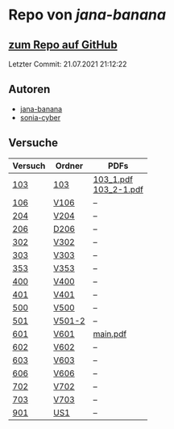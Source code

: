 # Repo von *jana-banana*

## [zum Repo auf GitHub](https://github.com/jana-banana/AP-2020)

Letzter Commit: 21.07.2021 21:12:22

## Autoren
- [jana-banana](https://github.com/jana-banana)
- [sonia-cyber](https://github.com/sonia-cyber)

## Versuche

|       Versuch       |                                     Ordner                                      |                                                                                                                                          PDFs                                                                                                                                           |
|---------------------|---------------------------------------------------------------------------------|-----------------------------------------------------------------------------------------------------------------------------------------------------------------------------------------------------------------------------------------------------------------------------------------|
|[103](../versuch/103)|[103](https://github.com/jana-banana/AP-2020/tree/main/we%20did%20that/103)      |[103_1.pdf](https://docs.google.com/viewer?url=https://raw.githubusercontent.com/jana-banana/AP-2020/main/we%20did%20that/103/103_1.pdf)<br/>[103_2-1.pdf](https://docs.google.com/viewer?url=https://raw.githubusercontent.com/jana-banana/AP-2020/main/we%20did%20that/103/103_2-1.pdf)|
|[106](../versuch/106)|[V106](https://github.com/jana-banana/AP-2020/tree/main/we%20did%20that/V106)    |–                                                                                                                                                                                                                                                                                        |
|[204](../versuch/204)|[V204](https://github.com/jana-banana/AP-2020/tree/main/we%20did%20that/V204)    |–                                                                                                                                                                                                                                                                                        |
|[206](../versuch/206)|[D206](https://github.com/jana-banana/AP-2020/tree/main/we%20did%20that/D206)    |–                                                                                                                                                                                                                                                                                        |
|[302](../versuch/302)|[V302](https://github.com/jana-banana/AP-2020/tree/main/we%20did%20that/V302)    |–                                                                                                                                                                                                                                                                                        |
|[303](../versuch/303)|[V303](https://github.com/jana-banana/AP-2020/tree/main/we%20did%20that/V303)    |–                                                                                                                                                                                                                                                                                        |
|[353](../versuch/353)|[V353](https://github.com/jana-banana/AP-2020/tree/main/we%20did%20that/V353)    |–                                                                                                                                                                                                                                                                                        |
|[400](../versuch/400)|[V400](https://github.com/jana-banana/AP-2020/tree/main/we%20did%20that/V400)    |–                                                                                                                                                                                                                                                                                        |
|[401](../versuch/401)|[V401](https://github.com/jana-banana/AP-2020/tree/main/we%20did%20that/V401)    |–                                                                                                                                                                                                                                                                                        |
|[500](../versuch/500)|[V500](https://github.com/jana-banana/AP-2020/tree/main/we%20did%20that/V500)    |–                                                                                                                                                                                                                                                                                        |
|[501](../versuch/501)|[V501-2](https://github.com/jana-banana/AP-2020/tree/main/we%20did%20that/V501-2)|–                                                                                                                                                                                                                                                                                        |
|[601](../versuch/601)|[V601](https://github.com/jana-banana/AP-2020/tree/main/we%20did%20that/V601)    |[main.pdf](https://docs.google.com/viewer?url=https://raw.githubusercontent.com/jana-banana/AP-2020/main/we%20did%20that/V601/build/main.pdf)                                                                                                                                            |
|[602](../versuch/602)|[V602](https://github.com/jana-banana/AP-2020/tree/main/we%20did%20that/V602)    |–                                                                                                                                                                                                                                                                                        |
|[603](../versuch/603)|[V603](https://github.com/jana-banana/AP-2020/tree/main/we%20did%20that/V603)    |–                                                                                                                                                                                                                                                                                        |
|[606](../versuch/606)|[V606](https://github.com/jana-banana/AP-2020/tree/main/we%20did%20that/V606)    |–                                                                                                                                                                                                                                                                                        |
|[702](../versuch/702)|[V702](https://github.com/jana-banana/AP-2020/tree/main/we%20did%20that/V702)    |–                                                                                                                                                                                                                                                                                        |
|[703](../versuch/703)|[V703](https://github.com/jana-banana/AP-2020/tree/main/we%20did%20that/V703)    |–                                                                                                                                                                                                                                                                                        |
|[901](../versuch/901)|[US1](https://github.com/jana-banana/AP-2020/tree/main/we%20did%20that/US1)      |–                                                                                                                                                                                                                                                                                        |
